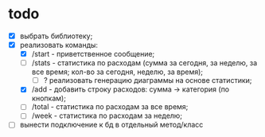 # todo

- [X] выбрать библиотеку;
- [X] реализовать команды:
    - [X] /start - приветственное сообщение;
    - [ ] /stats - статистика по расходам (сумма за сегодня, за неделю, за все время; кол-во за сегодня, неделю, за время);  
        - [ ] ? реализовать генерацию диаграммы на основе статистики;
    - [X] /add - добавить строку расходов: сумма -> категория (по кнопкам);
    - [ ] /total - статистика по расходам за все время;
    - [ ] /week - статистика по расходам за неделю;
- [ ] вынести подключение к бд в отдельный метод/класс
